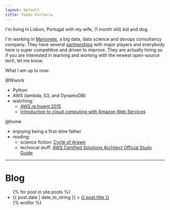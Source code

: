 ```yaml
---
layout: default
title: Tomás Fartaria
---    		
```


I'm living in Lisbon, Portugal with my wife, (1 month old) kid and dog.

I'm working in [Marionete]("https://marionete.co.uk/"), a big data, data science and devops consultancy company. They have several [partnerships]("https://marionete.co.uk/company/#partners") with major players and everybody here is super competitive and driven to improve. 
They are actually hiring so if you are interested in learning and working with the newest open-source tech, let me know.

What I am up to now:

@Wwork
* Python
* AWS (lambda, S3, and DynamoDB)
* watching:
  * [AWS re:Invent 2015](https://www.youtube.com/watch?v=1TvJCLl9NNg)
  * [Introduction to cloud computing with Amazon Web Services](https://www.safaribooksonline.com/library/view/introduction-to-cloud/9781771374118/video218653.html?autoStart=True)

@home
* enjoying being a first-time father
* reading:
  * science fiction: [Cycle of Arawn]("https://www.goodreads.com/book/show/23359401-the-cycle-of-arawn?ac=1&from_search=true")
  * technical stuff: [AWS Certified Solutions Architect Official Study Guide]("https://www.safaribooksonline.com/library/view/aws-certified-solutions/9781119138556/")

***

# Blog

<ul>
    {% for post in site.posts %}
        <li><span>{{ post.date | date_to_string }}</span> > <a href="{{ post.url }}" title="{{ post.title }}">{{ post.title }}</a></li>
    {% endfor %}
</ul>
